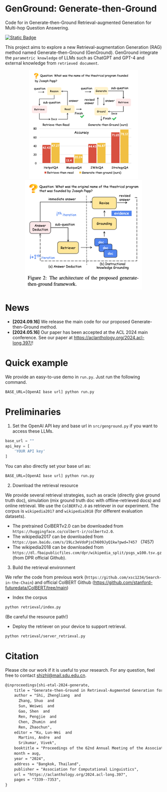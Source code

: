 # GenGround: Generate-then-Ground 

Code for in Generate-then-Ground Retrieval-augmented Generation for Multi-hop Question Answering.

[![Static Badge](https://img.shields.io/badge/GenGround-acl2024-orange)](https://aclanthology.org/2024.acl-long.397/)

This project aims to explore a new Retrieval-augmentation Generation (RAG) method named Generate-then-Ground (GenGround). 
GenGround integrate the `parametric knowledge` of LLMs such as ChatGPT and GPT-4 and external knowledge from `retrieved document`.
<p align="center">
  <img src="./assets/intro.png" alt="Intro" height="350">
  <img src="./assets/method.png" alt="Method" height="350">
</p>

# News
- **[2024.09.16]** We release the main code for our proposed Generate-then-Ground method.
- **[2024.05.16]** Our paper has been accepted at the ACL 2024 main conference. See our paper at https://aclanthology.org/2024.acl-long.397/!


# Quick example
We provide an easy-to-use demo in `run.py`. Just run the following command.
```txt
BASE_URL=[OpenAI base url] python run.py
```

# Preliminaries

1. Set the OpenAI API key and base url in `src/genground.py` if you want to access these LLMs.
```python
base_url = ""
api_key = [
    'YOUR API key'
]
```

You can also directly set your base url as:
```txt
BASE_URL=[OpenAI base url] python run.py
```


2. Download the retrieval resource

We provide several retrieval strategies, such as oracle (directly give ground truth doc), simulation (mix ground truth doc with offline-retrieved docs) and online retrieval.
We use the `ColBERTv2.0` as retriever in our experiment. The corpus is `wikipedia2017` and `wikipedia2018` (for different evaluation datasets).

- The pretrained ColBERTv2.0 can be downloaded from `https://huggingface.co/colbert-ir/colbertv2.0`.
- The wikipedia2017 can be downloaded from `https://pan.baidu.com/s/19Lc3eVdoPjsCh609JyQ1kw?pwd=7457 ` (7457)
- The wikipedia2018 can be downloaded from `https://dl.fbaipublicfiles.com/dpr/wikipedia_split/psgs_w100.tsv.gz` (from DPR official Github).


3. Build the retrieval environment

We refer the code from previous work (`https://github.com/xsc1234/Search-in-the-Chain`) and official ColBERT Github (https://github.com/stanford-futuredata/ColBERT/tree/main)
- Index the corpus
```txt
python retrieval/index.py
```
(Be careful the resource path!)

- Deploy the retriever on your device to support retrieval.
```txt
python retrieval/server_retrieval.py
```


# Citation
Please cite our work if it is useful to your research. For any question, feel free to contact shizhl@mail.sdu.edu.cn.

```txt
@inproceedings{shi-etal-2024-generate,
    title = "Generate-then-Ground in Retrieval-Augmented Generation for Multi-hop Question Answering",
    author = "Shi, Zhengliang  and
      Zhang, Shuo  and
      Sun, Weiwei  and
      Gao, Shen  and
      Ren, Pengjie  and
      Chen, Zhumin  and
      Ren, Zhaochun",
    editor = "Ku, Lun-Wei  and
      Martins, Andre  and
      Srikumar, Vivek",
    booktitle = "Proceedings of the 62nd Annual Meeting of the Association for Computational Linguistics (Volume 1: Long Papers)",
    month = aug,
    year = "2024",
    address = "Bangkok, Thailand",
    publisher = "Association for Computational Linguistics",
    url = "https://aclanthology.org/2024.acl-long.397",
    pages = "7339--7353",
}
```
